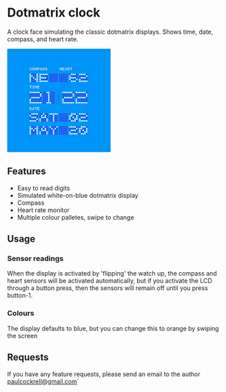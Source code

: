 # Dotmatrix clock

A clock face simulating the classic dotmatrix displays. Shows time, date, compass, and heart rate.

![](dotmatrix-clock-screen-shot.png)

## Features

* Easy to read digits
* Simulated white-on-blue dotmatrix display
* Compass
* Heart rate monitor
* Multiple colour palletes, swipe to change

## Usage

### Sensor readings

When the display is activated by 'flipping' the watch up, the compass and heart sensors will be activated automatically, but if 
you activate the LCD through a button press, then the sensors will remain off until you press button-1.

### Colours

The display defaults to blue, but you can change this to orange by swiping the screen

## Requests

If you have any feature requests, please send an email to the author paulcockrell@gmail.com`
